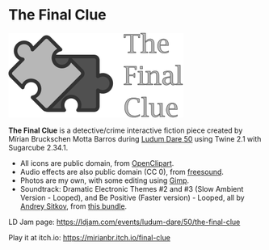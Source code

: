 # The Final Clue

![The Final Clue logo](https://github.com/mirianbr/final-clue/blob/master/images/puzzle-logo.png)

**The Final Clue** is a detective/crime interactive fiction piece created by Mírian Bruckschen Motta Barros during [Ludum Dare 50](https://ldjam.com/) using Twine 2.1 with Sugarcube 2.34.1.

* All icons are public domain, from [OpenClipart](https://openclipart.org).
* Audio effects are also public domain (CC 0), from [freesound](https://freesound.org).
* Photos are my own, with some editing using [Gimp](https://www.gimp.org/).
* Soundtrack: Dramatic Electronic Themes #2 and #3 (Slow Ambient Version - Looped), and Be Positive (Faster version) - Looped, all by [Andrey Sitkov](https://soundcloud.com/andrey-sitkov), from [this bundle](https://www.humblebundle.com/software/big-music-bundle-for-games-films-and-content-creators-2-software).

LD Jam page: https://ldjam.com/events/ludum-dare/50/the-final-clue 

Play it at itch.io: https://mirianbr.itch.io/final-clue
